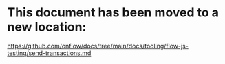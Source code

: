 # This document has been moved to a new location:

https://github.com/onflow/docs/tree/main/docs/tooling/flow-js-testing/send-transactions.md
